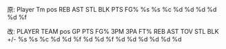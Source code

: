 原:
Player Tm pos	REB	AST	STL	BLK	PTS FG%
%s     %s %c  %d  %d  %d  %d  %d  %f

改:
PLAYER	TEAM pos  GP	PTS	FG%	3PM	3PA	FT%	REB	AST	TOV	STL	BLK	+/-
%s      %s   %c   %d  %d   %f  %d  %d  %f  %d  %d  %d %d  %d  %d
